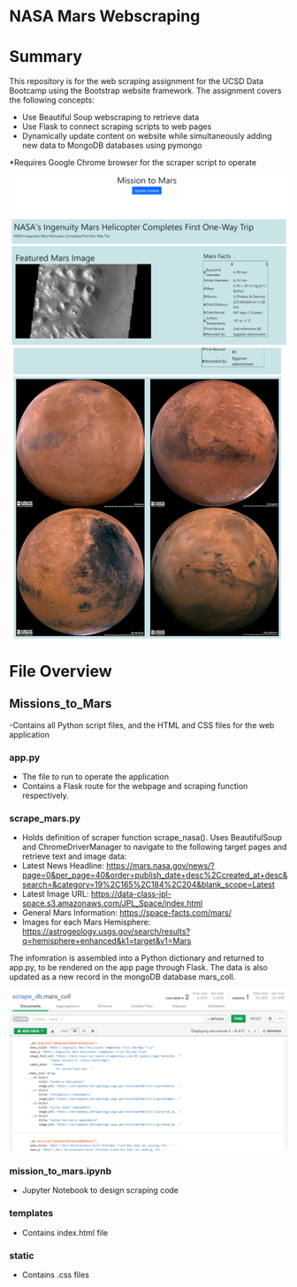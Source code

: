 # NASA Mars Webscraping

# Summary
This repository is for the web scraping assignment for the UCSD Data Bootcamp using the Bootstrap website framework. The assignment covers the following concepts:
- Use Beautiful Soup webscraping to retrieve data
- Use Flask to connect scraping scripts to web pages
- Dynamically update content on website while simultaneously adding new data to MongoDB databases using pymongo

*Requires Google Chrome browser for the scraper script to operate


<img src="other_resources/img_1.png" width="700"/>

<img src="other_resources/img_2.png" width="700"/>


# File Overview

## Missions_to_Mars
-Contains all Python script files, and the HTML and CSS files for the web application

### app.py
- The file to run to operate the application
- Contains a Flask route for the webpage and scraping function respectively.

### scrape_mars.py
- Holds definition of scraper function scrape_nasa(). Uses BeautifulSoup and ChromeDriverManager to navigate to the following target pages and retrieve text and image data: 
- Latest News Headline: https://mars.nasa.gov/news/?page=0&per_page=40&order=publish_date+desc%2Ccreated_at+desc&search=&category=19%2C165%2C184%2C204&blank_scope=Latest
- Latest Image URL: https://data-class-jpl-space.s3.amazonaws.com/JPL_Space/index.html
- General Mars Information: https://space-facts.com/mars/
- Images for each Mars Hemisphere: https://astrogeology.usgs.gov/search/results?q=hemisphere+enhanced&k1=target&v1=Mars
 
The infomration is assembled into a Python dictionary and returned to app.py, to be rendered on the app page through Flask. The data is also updated as a new record in the mongoDB database mars_coll.
 
<img src="other_resources/img_3.png" width="700"/>

 
### mission_to_mars.ipynb
- Jupyter Notebook to design scraping code

### templates
- Contains index.html file

### static
- Contains .css files
